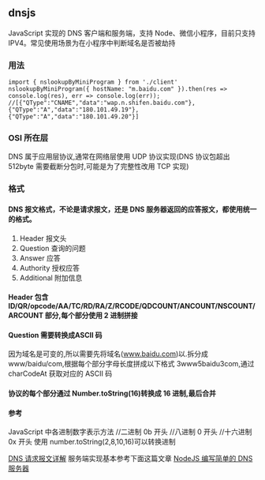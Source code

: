 ## dnsjs

JavaScript 实现的 DNS 客户端和服务端，支持 Node、微信小程序，目前只支持 IPV4。常见使用场景为在小程序中判断域名是否被劫持

### 用法

`import { nslookupByMiniProgram } from './client'`
`nslookupByMiniProgram({ hostName: "m.baidu.com" }).then(res => console.log(res), err => console.log(err));`
`//[{"QType":"CNAME","data":"wap.n.shifen.baidu.com"},{"QType":"A","data":"180.101.49.19"},{"QType":"A","data":"180.101.49.20"}]`

### OSI 所在层

DNS 属于应用层协议,通常在网络层使用 UDP 协议实现(DNS 协议包超出 512byte 需要截断分包时,可能是为了完整性改用 TCP 实现)

### 格式

#### DNS 报文格式，不论是请求报文，还是 DNS 服务器返回的应答报文，都使用统一的格式。

1.  Header 报文头
2.  Question 查询的问题
3.  Answer 应答
4.  Authority 授权应答
5.  Additional 附加信息

#### Header 包含 ID/QR/opcode/AA/TC/RD/RA/Z/RCODE/QDCOUNT/ANCOUNT/NSCOUNT/ARCOUNT 部分,每个部分使用 2 进制拼接

#### Question 需要转换成ASCII 码

因为域名是可变的,所以需要先将域名(www.baidu.com)以.拆分成www/baidu/com,根据每个部分字母长度拼成以下格式 3www5baidu3com,通过 charCodeAt 获取对应的 ASCII 码

#### 协议的每个部分通过 Number.toString(16)转换成 16 进制,最后合并

#### 参考

JavaScript 中各进制数字表示方法
//二进制 0b 开头
//八进制 0 开头
//十六进制 0x 开头
使用 number.toString(2,8,10,16)可以转换进制

[DNS 请求报文详解](https://juejin.cn/post/6844903582441963527)
服务端实现基本参考下面这篇文章
[NodeJS 编写简单的 DNS 服务器](https://www.jianshu.com/p/8cdcbae986a8)

